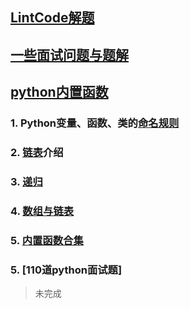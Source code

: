 ## [LintCode解题](https://github.com/2048JiaLi/Lint-Code)
## [一些面试问题与题解](./题目与答案/readme.md)
## [python内置函数](https://mp.weixin.qq.com/s/D9757cXD8MET2yAzig3PHQ)


### 1. Python变量、函数、类的[命名规则](https://github.com/2048JiaLi/PY3_privacy/blob/master/Python%E9%9D%A2%E8%AF%95/%E5%8F%98%E9%87%8F%E3%80%81%E5%87%BD%E6%95%B0%E3%80%81%E7%B1%BB%E7%9A%84%E5%91%BD%E5%90%8D%E8%A7%84%E5%88%99.md)
### 2. [链表](./链表.md)介绍
### 3. [递归](./递归recursion.md)
### 4. [数组与链表](./数组与链表介绍.md)
### 5. [内置函数合集](./68个内置函数合集.md)
### 5. [110道python面试题]
> 未完成